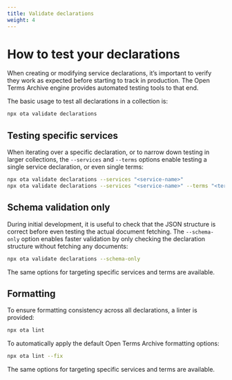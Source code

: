 ```yaml
---
title: Validate declarations
weight: 4
---
```



# How to test your declarations

When creating or modifying service declarations, it’s important to verify they work as expected before starting to track in production. The Open Terms Archive engine provides automated testing tools to that end.

The basic usage to test all declarations in a collection is:

```sh
npx ota validate declarations
```

## Testing specific services

When iterating over a specific declaration, or to narrow down testing in larger collections, the `--services` and `--terms` options enable testing a single service declaration, or even single terms:

```sh
npx ota validate declarations --services "<service-name>"
npx ota validate declarations --services "<service-name>" --terms "<terms-type>"
```

## Schema validation only

During initial development, it is useful to check that the JSON structure is correct before even testing the actual document fetching. The `--schema-only` option enables faster validation by only checking the declaration structure without fetching any documents:

```sh
npx ota validate declarations --schema-only
```

The same options for targeting specific services and terms are available.

## Formatting

To ensure formatting consistency across all declarations, a linter is provided:

```sh
npx ota lint
```

To automatically apply the default Open Terms Archive formatting options:

```sh
npx ota lint --fix
```

The same options for targeting specific services and terms are available.
